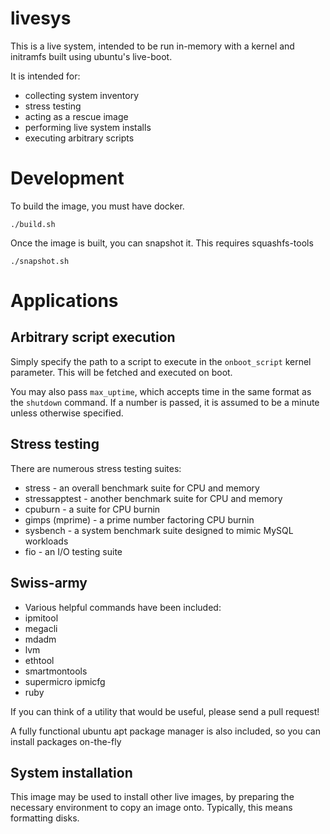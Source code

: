# livesys

This is a live system, intended to be run in-memory with a kernel and initramfs built using ubuntu's live-boot.

It is intended for:

* collecting system inventory
* stress testing
* acting as a rescue image
* performing live system installs
* executing arbitrary scripts

# Development

To build the image, you must have docker.

```
./build.sh
```

Once the image is built, you can snapshot it. This requires squashfs-tools

```
./snapshot.sh
```

# Applications

## Arbitrary script execution

Simply specify the path to a script to execute in the ```onboot_script``` kernel parameter. This will be fetched and executed on boot.

You may also pass ```max_uptime```, which accepts time in the same format as the ```shutdown``` command. If a number is passed, it is assumed to be a minute unless otherwise specified.

## Stress testing

There are numerous stress testing suites:

* stress - an overall benchmark suite for CPU and memory
* stressapptest - another benchmark suite for CPU and memory
* cpuburn - a suite for CPU burnin
* gimps (mprime) - a prime number factoring CPU burnin
* sysbench - a system benchmark suite designed to mimic MySQL workloads
* fio - an I/O testing suite

## Swiss-army

* Various helpful commands have been included:
 * ipmitool
 * megacli
 * mdadm
 * lvm
 * ethtool
 * smartmontools
 * supermicro ipmicfg
 * ruby

If you can think of a utility that would be useful, please send a pull request!

A fully functional ubuntu apt package manager is also included, so you can install packages on-the-fly

## System installation

This image may be used to install other live images, by preparing the necessary environment to copy an image onto. Typically, this means formatting disks.
